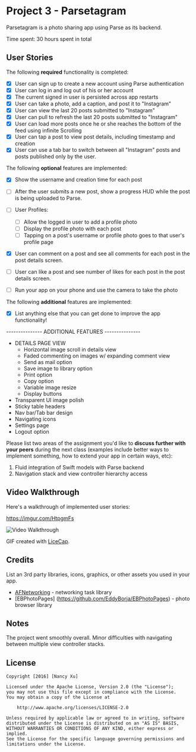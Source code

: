 # Project 3 - Parsetagram 

Parsetagram is a photo sharing app using Parse as its backend.

Time spent: 30 hours spent in total

## User Stories

The following **required** functionality is completed:

- [X] User can sign up to create a new account using Parse authentication
- [X] User can log in and log out of his or her account
- [X] The current signed in user is persisted across app restarts
- [X] User can take a photo, add a caption, and post it to "Instagram"
- [X] User can view the last 20 posts submitted to "Instagram"
- [X] User can pull to refresh the last 20 posts submitted to "Instagram"
- [X] User can load more posts once he or she reaches the bottom of the feed using infinite Scrolling
- [X] User can tap a post to view post details, including timestamp and creation
- [X] User can use a tab bar to switch between all "Instagram" posts and posts published only by the user.

The following **optional** features are implemented:

- [X] Show the username and creation time for each post
- [ ] After the user submits a new post, show a progress HUD while the post is being uploaded to Parse.
- [ ] User Profiles:
   - [ ] Allow the logged in user to add a profile photo
   - [ ] Display the profile photo with each post
   - [ ] Tapping on a post's username or profile photo goes to that user's profile page
- [X] User can comment on a post and see all comments for each post in the post details screen.
- [ ] User can like a post and see number of likes for each post in the post details screen.
- [ ] Run your app on your phone and use the camera to take the photo


The following **additional** features are implemented:

- [X] List anything else that you can get done to improve the app functionality!

--------------- ADDITIONAL FEATURES --------------- 
- DETAILS PAGE VIEW
    - Horizontal image scroll in details view 
    - Faded commenting on images w/ expanding comment view
    - Send as mail option 
    - Save image to library option
    - Print option
    - Copy option
    - Variable image resize 
    - Display buttons
- Transparent UI image polish
- Sticky table headers 
- Nav bar/Tab bar design 
- Navigating icons 
- Settings page 
- Logout option 

Please list two areas of the assignment you'd like to **discuss further with your peers** during the next class (examples include better ways to implement something, how to extend your app in certain ways, etc):

1. Fluid integration of Swift models with Parse backend 
2. Navigation stack and view controller hierarchy access 

## Video Walkthrough

Here's a walkthrough of implemented user stories:

https://imgur.com/HtpgmFs

<img src='http://imgur.com/HtpgmFs' title='Video Walkthrough' width='' alt='Video Walkthrough' />

GIF created with [LiceCap](http://www.cockos.com/licecap/).

## Credits

List an 3rd party libraries, icons, graphics, or other assets you used in your app.

- [AFNetworking](https://github.com/AFNetworking/AFNetworking) - networking task library
- [EBPhotoPages] (https://github.com/EddyBorja/EBPhotoPages) - photo browser library


## Notes

The project went smoothly overall. Minor difficulties with navigating between multiple view controller stacks. 

## License

    Copyright [2016] [Nancy Xu]

    Licensed under the Apache License, Version 2.0 (the "License");
    you may not use this file except in compliance with the License.
    You may obtain a copy of the License at

        http://www.apache.org/licenses/LICENSE-2.0

    Unless required by applicable law or agreed to in writing, software
    distributed under the License is distributed on an "AS IS" BASIS,
    WITHOUT WARRANTIES OR CONDITIONS OF ANY KIND, either express or implied.
    See the License for the specific language governing permissions and
    limitations under the License.
